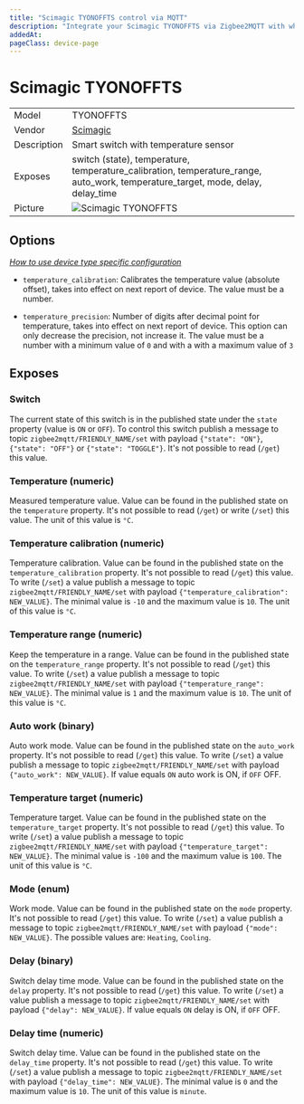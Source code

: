 ```yaml
---
title: "Scimagic TYONOFFTS control via MQTT"
description: "Integrate your Scimagic TYONOFFTS via Zigbee2MQTT with whatever smart home infrastructure you are using without the vendor's bridge or gateway."
addedAt: 
pageClass: device-page
---
```


<!-- !!!! -->
<!-- ATTENTION: This file is auto-generated through docgen! -->
<!-- You can only edit the "Notes"-Section between the two comment lines "Notes BEGIN" and "Notes END". -->
<!-- Do not use h1 or h2 heading within "## Notes"-Section. -->
<!-- !!!! -->

# Scimagic TYONOFFTS

|     |     |
|-----|-----|
| Model | TYONOFFTS  |
| Vendor  | [Scimagic](/supported-devices/#v=Scimagic)  |
| Description | Smart switch with temperature sensor |
| Exposes | switch (state), temperature, temperature_calibration, temperature_range, auto_work, temperature_target, mode, delay, delay_time |
| Picture | ![Scimagic TYONOFFTS](https://www.zigbee2mqtt.io/images/devices/TYONOFFTS.png) |


<!-- Notes BEGIN: You can edit here. Add "## Notes" headline if not already present. -->


<!-- Notes END: Do not edit below this line -->



## Options
*[How to use device type specific configuration](../guide/configuration/devices-groups.md#specific-device-options)*

* `temperature_calibration`: Calibrates the temperature value (absolute offset), takes into effect on next report of device. The value must be a number.

* `temperature_precision`: Number of digits after decimal point for temperature, takes into effect on next report of device. This option can only decrease the precision, not increase it. The value must be a number with a minimum value of `0` and with a with a maximum value of `3`


## Exposes

### Switch 
The current state of this switch is in the published state under the `state` property (value is `ON` or `OFF`).
To control this switch publish a message to topic `zigbee2mqtt/FRIENDLY_NAME/set` with payload `{"state": "ON"}`, `{"state": "OFF"}` or `{"state": "TOGGLE"}`.
It's not possible to read (`/get`) this value.

### Temperature (numeric)
Measured temperature value.
Value can be found in the published state on the `temperature` property.
It's not possible to read (`/get`) or write (`/set`) this value.
The unit of this value is `°C`.

### Temperature calibration (numeric)
Temperature calibration.
Value can be found in the published state on the `temperature_calibration` property.
It's not possible to read (`/get`) this value.
To write (`/set`) a value publish a message to topic `zigbee2mqtt/FRIENDLY_NAME/set` with payload `{"temperature_calibration": NEW_VALUE}`.
The minimal value is `-10` and the maximum value is `10`.
The unit of this value is `°C`.

### Temperature range (numeric)
Keep the temperature in a range.
Value can be found in the published state on the `temperature_range` property.
It's not possible to read (`/get`) this value.
To write (`/set`) a value publish a message to topic `zigbee2mqtt/FRIENDLY_NAME/set` with payload `{"temperature_range": NEW_VALUE}`.
The minimal value is `1` and the maximum value is `10`.
The unit of this value is `°C`.

### Auto work (binary)
Auto work mode.
Value can be found in the published state on the `auto_work` property.
It's not possible to read (`/get`) this value.
To write (`/set`) a value publish a message to topic `zigbee2mqtt/FRIENDLY_NAME/set` with payload `{"auto_work": NEW_VALUE}`.
If value equals `ON` auto work is ON, if `OFF` OFF.

### Temperature target (numeric)
Temperature target.
Value can be found in the published state on the `temperature_target` property.
It's not possible to read (`/get`) this value.
To write (`/set`) a value publish a message to topic `zigbee2mqtt/FRIENDLY_NAME/set` with payload `{"temperature_target": NEW_VALUE}`.
The minimal value is `-100` and the maximum value is `100`.
The unit of this value is `°C`.

### Mode (enum)
Work mode.
Value can be found in the published state on the `mode` property.
It's not possible to read (`/get`) this value.
To write (`/set`) a value publish a message to topic `zigbee2mqtt/FRIENDLY_NAME/set` with payload `{"mode": NEW_VALUE}`.
The possible values are: `Heating`, `Cooling`.

### Delay (binary)
Switch delay time mode.
Value can be found in the published state on the `delay` property.
It's not possible to read (`/get`) this value.
To write (`/set`) a value publish a message to topic `zigbee2mqtt/FRIENDLY_NAME/set` with payload `{"delay": NEW_VALUE}`.
If value equals `ON` delay is ON, if `OFF` OFF.

### Delay time (numeric)
Switch delay time.
Value can be found in the published state on the `delay_time` property.
It's not possible to read (`/get`) this value.
To write (`/set`) a value publish a message to topic `zigbee2mqtt/FRIENDLY_NAME/set` with payload `{"delay_time": NEW_VALUE}`.
The minimal value is `0` and the maximum value is `10`.
The unit of this value is `minute`.

